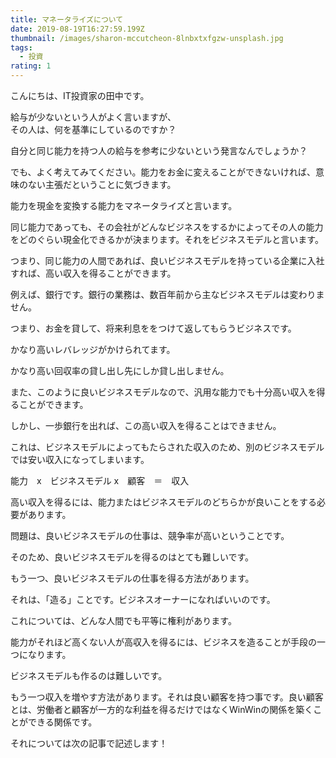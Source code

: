 ```yaml
---
title: マネータライズについて
date: 2019-08-19T16:27:59.199Z
thumbnail: /images/sharon-mccutcheon-8lnbxtxfgzw-unsplash.jpg
tags:
  - 投資
rating: 1
---
```

こんにちは、IT投資家の田中です。

給与が少ないという人がよく言いますが、\
その人は、何を基準にしているのですか？

自分と同じ能力を持つ人の給与を参考に少ないという発言なんでしょうか？

でも、よく考えてみてください。能力をお金に変えることができないければ、意味のない主張だということに気づきます。

能力を現金を変換する能力をマネータライズと言います。

同じ能力であっても、その会社がどんなビジネスをするかによってその人の能力をどのぐらい現金化できるかが決まります。それをビジネスモデルと言います。

つまり、同じ能力の人間であれば、良いビジネスモデルを持っている企業に入社すれば、高い収入を得ることができます。

例えば、銀行です。銀行の業務は、数百年前から主なビジネスモデルは変わりません。

つまり、お金を貸して、将来利息ををつけて返してもらうビジネスです。

かなり高いレバレッジがかけられてます。

かなり高い回収率の貸し出し先にしか貸し出しません。

また、このように良いビジネスモデルなので、汎用な能力でも十分高い収入を得ることができます。

しかし、一歩銀行を出れば、この高い収入を得ることはできません。

これは、ビジネスモデルによってもたらされた収入のため、別のビジネスモデルでは安い収入になってしまいます。

能力　x　ビジネスモデル  x　顧客　＝　収入

高い収入を得るには、能力またはビジネスモデルのどちらかが良いことをする必要があります。

問題は、良いビジネスモデルの仕事は、競争率が高いということです。

そのため、良いビジネスモデルを得るのはとても難しいです。

もう一つ、良いビジネスモデルの仕事を得る方法があります。

それは、「造る」ことです。ビジネスオーナーになればいいのです。

これについては、どんな人間でも平等に権利があります。

能力がそれほど高くない人が高収入を得るには、ビジネスを造ることが手段の一つになります。

ビジネスモデルも作るのは難しいです。

もう一つ収入を増やす方法があります。それは良い顧客を持つ事です。良い顧客とは、労働者と顧客が一方的な利益を得るだけではなくWinWinの関係を築くことができる関係です。

それについては次の記事で記述します！
